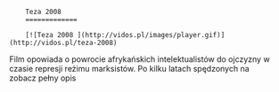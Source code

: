 
        Teza 2008 
        =============
        
        [![Teza 2008 ](http://vidos.pl/images/player.gif)](http://vidos.pl/teza-2008)
        
        
 Film opowiada o powrocie afrykańskich intelektualistów do ojczyzny w czasie represji reżimu marksistów. Po kilku latach spędzonych na zobacz pełny opis
    